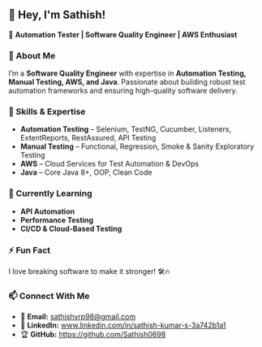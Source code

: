 ## 👋 Hey, I'm Sathish!  
🚀 **Automation Tester | Software Quality Engineer | AWS Enthusiast**  

### 🔎 About Me  
I’m a **Software Quality Engineer** with expertise in **Automation Testing, Manual Testing, AWS, and Java**. Passionate about building robust test automation frameworks and ensuring high-quality software delivery.  

### 🚀 Skills & Expertise  
- **Automation Testing** – Selenium, TestNG, Cucumber, Listeners, ExtentReports, RestAssured, API Testing 
- **Manual Testing** – Functional, Regression, Smoke & Sanity Exploratory Testing  
- **AWS** – Cloud Services for Test Automation & DevOps  
- **Java** – Core Java 8+, OOP, Clean Code  

### 🌱 Currently Learning  
- **API Automation**  
- **Performance Testing**  
- **CI/CD & Cloud-Based Testing**  

### ⚡ Fun Fact  
I love breaking software to make it stronger! 🛠️🔥  

### 📫 Connect With Me  
- 📧 **Email:** sathishvrp98@gmail.com  
- 💼 **LinkedIn:** www.linkedin.com/in/sathish-kumar-s-3a742b1a1 
- 🏆 **GitHub:** https://github.com/Sathish0698

